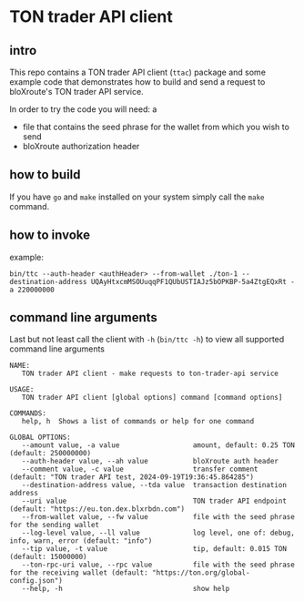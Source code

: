# TON trader API client

## intro

This repo contains a TON trader API client (`ttac`) package and some example code that demonstrates how to build and send a request to bloXroute's TON trader API service.

In order to try the code you will need: a
- file that contains the seed phrase for the wallet from which you wish to send
- bloXroute authorization header

## how to build

If you have `go` and `make` installed on your system simply call the `make` command.


## how to invoke

example:

```
bin/ttc --auth-header <authHeader> --from-wallet ./ton-1 --destination-address UQAyHtxcmMSOUuqqPF1QUbUSTIAJz5bOPKBP-5a4ZtgEQxRt -a 220000000
```

## command line arguments

Last but not least call the client with `-h` (`bin/ttc -h`) to view all supported command line arguments

```
NAME:
   TON trader API client - make requests to ton-trader-api service

USAGE:
   TON trader API client [global options] command [command options]

COMMANDS:
   help, h  Shows a list of commands or help for one command

GLOBAL OPTIONS:
   --amount value, -a value                  amount, default: 0.25 TON (default: 250000000)
   --auth-header value, --ah value           bloXroute auth header
   --comment value, -c value                 transfer comment (default: "TON trader API test, 2024-09-19T19:36:45.864285")
   --destination-address value, --tda value  transaction destination address
   --uri value                               TON trader API endpoint (default: "https://eu.ton.dex.blxrbdn.com")
   --from-wallet value, --fw value           file with the seed phrase for the sending wallet
   --log-level value, --ll value             log level, one of: debug, info, warn, error (default: "info")
   --tip value, -t value                     tip, default: 0.015 TON (default: 15000000)
   --ton-rpc-uri value, --rpc value          file with the seed phrase for the receiving wallet (default: "https://ton.org/global-config.json")
   --help, -h                                show help
```
